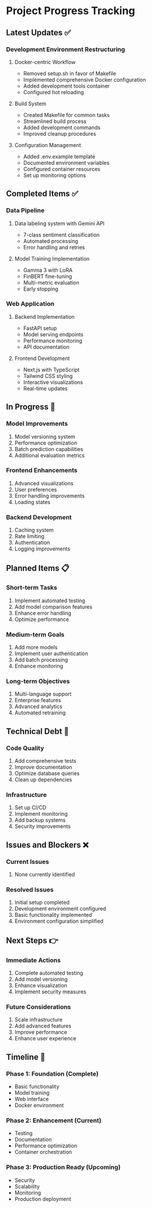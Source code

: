 # Project Progress Tracking

## Latest Updates ✅

### Development Environment Restructuring
1. Docker-centric Workflow
   - Removed setup.sh in favor of Makefile
   - Implemented comprehensive Docker configuration
   - Added development tools container
   - Configured hot reloading

2. Build System
   - Created Makefile for common tasks
   - Streamlined build process
   - Added development commands
   - Improved cleanup procedures

3. Configuration Management
   - Added .env.example template
   - Documented environment variables
   - Configured container resources
   - Set up monitoring options

## Completed Items ✅

### Data Pipeline
1. Data labeling system with Gemini API
   - 7-class sentiment classification
   - Automated processing
   - Error handling and retries

2. Model Training Implementation
   - Gamma 3 with LoRA
   - FinBERT fine-tuning
   - Multi-metric evaluation
   - Early stopping

### Web Application
1. Backend Implementation
   - FastAPI setup
   - Model serving endpoints
   - Performance monitoring
   - API documentation

2. Frontend Development
   - Next.js with TypeScript
   - Tailwind CSS styling
   - Interactive visualizations
   - Real-time updates

## In Progress 🔄

### Model Improvements
1. Model versioning system
2. Performance optimization
3. Batch prediction capabilities
4. Additional evaluation metrics

### Frontend Enhancements
1. Advanced visualizations
2. User preferences
3. Error handling improvements
4. Loading states

### Backend Development
1. Caching system
2. Rate limiting
3. Authentication
4. Logging improvements

## Planned Items 📋

### Short-term Tasks
1. Implement automated testing
2. Add model comparison features
3. Enhance error handling
4. Optimize performance

### Medium-term Goals
1. Add more models
2. Implement user authentication
3. Add batch processing
4. Enhance monitoring

### Long-term Objectives
1. Multi-language support
2. Enterprise features
3. Advanced analytics
4. Automated retraining

## Technical Debt 🔧

### Code Quality
1. Add comprehensive tests
2. Improve documentation
3. Optimize database queries
4. Clean up dependencies

### Infrastructure
1. Set up CI/CD
2. Implement monitoring
3. Add backup systems
4. Security improvements

## Issues and Blockers ❌

### Current Issues
1. None currently identified

### Resolved Issues
1. Initial setup completed
2. Development environment configured
3. Basic functionality implemented
4. Environment configuration simplified

## Next Steps 👉

### Immediate Actions
1. Complete automated testing
2. Add model versioning
3. Enhance visualization
4. Implement security measures

### Future Considerations
1. Scale infrastructure
2. Add advanced features
3. Improve performance
4. Enhance user experience

## Timeline 📅

### Phase 1: Foundation (Complete)
- Basic functionality
- Model training
- Web interface
- Docker environment

### Phase 2: Enhancement (Current)
- Testing
- Documentation
- Performance optimization
- Container orchestration

### Phase 3: Production Ready (Upcoming)
- Security
- Scalability
- Monitoring
- Production deployment
